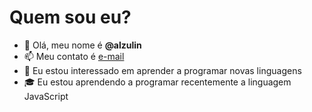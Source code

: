 # Quem sou eu?
- 👋 Olá, meu nome é **@alzulin**
- 📫 Meu contato é [e-mail](anderson.zulin@escola.pr.gov.br)
- :eyes: Eu estou interessado em aprender a programar novas linguagens
- :mortar_board: Eu estou aprendendo a programar recentemente a linguagem JavaScript
